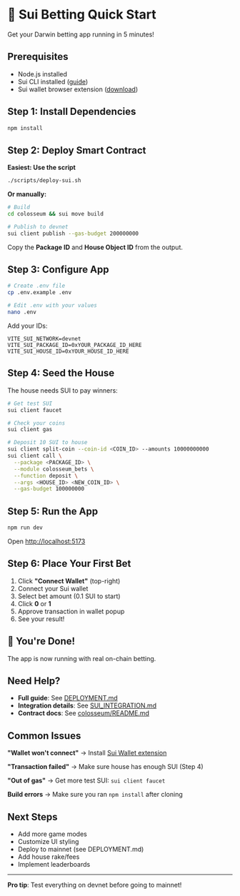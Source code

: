 # 🚀 Sui Betting Quick Start

Get your Darwin betting app running in 5 minutes!

## Prerequisites

- Node.js installed
- Sui CLI installed ([guide](https://docs.sui.io/guides/developer/getting-started/sui-install))
- Sui wallet browser extension ([download](https://chrome.google.com/webstore/detail/sui-wallet))

## Step 1: Install Dependencies

```bash
npm install
```

## Step 2: Deploy Smart Contract

**Easiest: Use the script**
```bash
./scripts/deploy-sui.sh
```

**Or manually:**
```bash
# Build
cd colosseum && sui move build

# Publish to devnet
sui client publish --gas-budget 200000000
```

Copy the **Package ID** and **House Object ID** from the output.

## Step 3: Configure App

```bash
# Create .env file
cp .env.example .env

# Edit .env with your values
nano .env
```

Add your IDs:
```env
VITE_SUI_NETWORK=devnet
VITE_SUI_PACKAGE_ID=0xYOUR_PACKAGE_ID_HERE
VITE_SUI_HOUSE_ID=0xYOUR_HOUSE_ID_HERE
```

## Step 4: Seed the House

The house needs SUI to pay winners:

```bash
# Get test SUI
sui client faucet

# Check your coins
sui client gas

# Deposit 10 SUI to house
sui client split-coin --coin-id <COIN_ID> --amounts 10000000000
sui client call \
  --package <PACKAGE_ID> \
  --module colosseum_bets \
  --function deposit \
  --args <HOUSE_ID> <NEW_COIN_ID> \
  --gas-budget 100000000
```

## Step 5: Run the App

```bash
npm run dev
```

Open [http://localhost:5173](http://localhost:5173)

## Step 6: Place Your First Bet

1. Click **"Connect Wallet"** (top-right)
2. Connect your Sui wallet
3. Select bet amount (0.1 SUI to start)
4. Click **0** or **1**
5. Approve transaction in wallet popup
6. See your result!

## 🎉 You're Done!

The app is now running with real on-chain betting.

## Need Help?

- **Full guide**: See [DEPLOYMENT.md](./DEPLOYMENT.md)
- **Integration details**: See [SUI_INTEGRATION.md](./SUI_INTEGRATION.md)
- **Contract docs**: See [colosseum/README.md](./colosseum/README.md)

## Common Issues

**"Wallet won't connect"**
→ Install [Sui Wallet extension](https://chrome.google.com/webstore/detail/sui-wallet)

**"Transaction failed"**
→ Make sure house has enough SUI (Step 4)

**"Out of gas"**
→ Get more test SUI: `sui client faucet`

**Build errors**
→ Make sure you ran `npm install` after cloning

## Next Steps

- Add more game modes
- Customize UI styling
- Deploy to mainnet (see DEPLOYMENT.md)
- Add house rake/fees
- Implement leaderboards

---

**Pro tip**: Test everything on devnet before going to mainnet!
